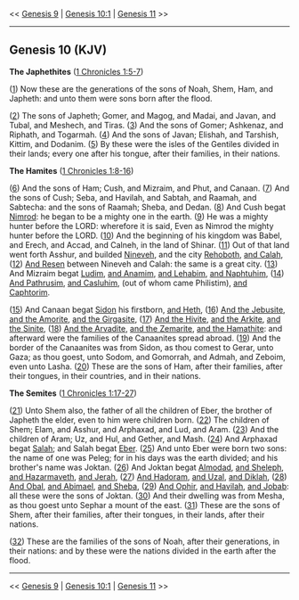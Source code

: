 << [Genesis 9](/genesis/9) | [Genesis 10:1](http://biblehub.com/interlinear/genesis/10-1.htm) | [Genesis 11](/genesis/11) >>

---

## Genesis 10 (KJV)

**The Japhethites** ([1 Chronicles 1:5-7](https://www.biblegateway.com/passage/?search=1+chronicles+1%3A5-7&version=KJV))

([1](http://biblehub.com/interlinear/genesis/10-1.htm)) Now these are the generations of the sons of Noah, Shem, Ham, and Japheth: and unto them were sons born after the flood.

([2](http://biblehub.com/interlinear/genesis/10-2.htm)) The sons of Japheth; Gomer, and Magog, and Madai, and Javan, and Tubal, and Meshech, and Tiras. ([3](http://biblehub.com/interlinear/genesis/10-3.htm)) And the sons of Gomer; Ashkenaz, and Riphath, and Togarmah. ([4](http://biblehub.com/interlinear/genesis/10-4.htm)) And the sons of Javan; Elishah, and Tarshish, Kittim, and Dodanim. ([5](http://biblehub.com/interlinear/genesis/10-5.htm)) By these were the isles of the Gentiles divided in their lands; every one after his tongue, after their families, in their nations.

**The Hamites** ([1 Chronicles 1:8-16](https://www.biblegateway.com/passage/?search=1+chronicles+1%3A8-16&version=KJV))

([6](http://biblehub.com/interlinear/genesis/10-6.htm)) And the sons of Ham; Cush, and Mizraim, and Phut, and Canaan. ([7](http://biblehub.com/interlinear/genesis/10-7.htm)) And the sons of Cush; Seba, and Havilah, and Sabtah, and Raamah, and Sabtecha: and the sons of Raamah; Sheba, and Dedan. ([8](http://biblehub.com/interlinear/genesis/10-8.htm)) And Cush begat [Nimrod](/keys/ATh-NMRD): he began to be a mighty one in the earth. ([9](http://biblehub.com/interlinear/genesis/10-9.htm)) He was a mighty hunter before the LORD: wherefore it is said, Even as Nimrod the mighty hunter before the LORD. ([10](http://biblehub.com/interlinear/genesis/10-10.htm)) And the beginning of his kingdom was Babel, and Erech, and Accad, and Calneh, in the land of Shinar. ([11](http://biblehub.com/interlinear/genesis/10-11.htm)) Out of that land went forth Asshur, and builded [Nineveh](/keys/ATh-NINVH), and the city [Rehoboth](/keys/VATh-RChBTh), [and Calah](/keys/VATh-KLCh), ([12](http://biblehub.com/interlinear/genesis/10-12.htm)) [And Resen](/keys/VATh-RSN) between Nineveh and Calah: the same is a great city. ([13](http://biblehub.com/interlinear/genesis/10-13.htm)) And Mizraim begat [Ludim](/keys/ATh-LVDIM), [and Anamim](/keys/VATh-ANMIM), [and Lehabim](/keys/VATh-LHBIM), [and Naphtuhim](/keys/VATh-NPThChIM), ([14](http://biblehub.com/interlinear/genesis/10-14.htm)) [And Pathrusim](/keys/VATh-PThRSIM), [and Casluhim](/keys/VATh-KSLChIM), (out of whom came Philistim), [and Caphtorim](/keys/VATh-KPThRIM).

([15](http://biblehub.com/interlinear/genesis/10-15.htm)) And Canaan begat [Sidon](/keys/ATh-TzIDN) his firstborn, [and Heth](/keys/VATh-ChTh), ([16](http://biblehub.com/interlinear/genesis/10-16.htm)) [And the Jebusite](/keys/VATh-HIBVSI), [and the Amorite](/keys/VATh-HAMRI), [and the Girgasite](/keys/HGRGShI), ([17](http://biblehub.com/interlinear/genesis/10-17.htm)) [And the Hivite](/keys/VATh-HChVI), [and the Arkite](/keys/VATh-HORQI), [and the Sinite](/keys/VATh-HSINI), ([18](http://biblehub.com/interlinear/genesis/10-18.htm)) [And the Arvadite](/keys/VATh-HARVDI), [and the Zemarite](/keys/VATh-HTzMRI), [and the Hamathite](/keys/VATh-HChMThI): and afterward were the families of the Canaanites spread abroad. ([19](http://biblehub.com/interlinear/genesis/10-19.htm)) And the border of the Canaanites was from Sidon, as thou comest to Gerar, unto Gaza; as thou goest, unto Sodom, and Gomorrah, and Admah, and Zeboim, even unto Lasha. ([20](http://biblehub.com/interlinear/genesis/10-20.htm)) These are the sons of Ham, after their families, after their tongues, in their countries, and in their nations.

**The Semites** ([1 Chronicles 1:17-27](https://www.biblegateway.com/passage/?search=1+chronicles+1%3A17-27&version=KJV))

([21](http://biblehub.com/interlinear/genesis/10-21.htm)) Unto Shem also, the father of all the children of Eber, the brother of Japheth the elder, even to him were children born. ([22](http://biblehub.com/interlinear/genesis/10-22.htm)) The children of Shem; Elam, and Asshur, and Arphaxad, and Lud, and Aram. ([23](http://biblehub.com/interlinear/genesis/10-23.htm)) And the children of Aram; Uz, and Hul, and Gether, and Mash. ([24](http://biblehub.com/interlinear/genesis/10-24.htm)) And Arphaxad begat [Salah](/keys/ATh-ShLCh); and Salah begat [Eber](/keys/ATh-OBR). ([25](http://biblehub.com/interlinear/genesis/10-25.htm)) And unto Eber were born two sons: the name of one was Peleg; for in his days was the earth divided; and his brother's name was Joktan. ([26](http://biblehub.com/interlinear/genesis/10-26.htm)) And Joktan begat [Almodad](/keys/ATh-ALMVDD), [and Sheleph](/keys/VATh-ShLP), [and Hazarmaveth](/keys/VATh-ChTzRMVTh), [and Jerah](/keys/VATh-IRCh), ([27](http://biblehub.com/interlinear/genesis/10-27.htm)) [And Hadoram](/keys/VATh-HDVRM), [and Uzal](/keys/VATh-AVZL), [and Diklah](/keys/VATh-DQLH), ([28](http://biblehub.com/interlinear/genesis/10-28.htm)) [And Obal](/keys/VATh-OVBL), [and Abimael](/keys/VATh-ABIMAL), [and Sheba](/keys/VATh-ShBA), ([29](http://biblehub.com/interlinear/genesis/10-29.htm)) [And Ophir](/keys/VATh-AVPR), [and Havilah](/keys/VATh-ChVILH), [and Jobab](/keys/VATh-IVBB): all these were the sons of Joktan. ([30](http://biblehub.com/interlinear/genesis/10-30.htm)) And their dwelling was from Mesha, as thou goest unto Sephar a mount of the east. ([31](http://biblehub.com/interlinear/genesis/10-31.htm)) These are the sons of Shem, after their families, after their tongues, in their lands, after their nations.

([32](http://biblehub.com/interlinear/genesis/10-32.htm)) These are the families of the sons of Noah, after their generations, in their nations: and by these were the nations divided in the earth after the flood.

---

<< [Genesis 9](/genesis/9) | [Genesis 10:1](http://biblehub.com/interlinear/genesis/10-1.htm) | [Genesis 11](/genesis/11) >>
